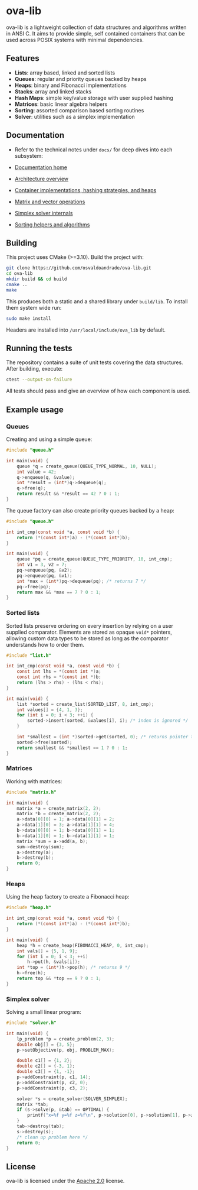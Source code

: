 # ova-lib

ova-lib is a lightweight collection of data structures and algorithms written in ANSI C. It aims to provide simple, self contained containers that can be used across POSIX systems with minimal dependencies.

## Features

- **Lists**: array based, linked and sorted lists
- **Queues**: regular and priority queues backed by heaps
- **Heaps**: binary and Fibonacci implementations
- **Stacks**: array and linked stacks
- **Hash Maps**: simple key/value storage with user supplied hashing
- **Matrices**: basic linear algebra helpers
- **Sorting**: assorted comparison based sorting routines
- **Solver**: utilities such as a simplex implementation

## Documentation

- Refer to the technical notes under `docs/` for deep dives into each subsystem:

- [Documentation home](docs/README.md)
- [Architecture overview](docs/architecture.md)
- [Container implementations, hashing strategies, and heaps](docs/containers.md)
- [Matrix and vector operations](docs/matrix.md)
- [Simplex solver internals](docs/solver-simplex.md)
- [Sorting helpers and algorithms](docs/sorting.md)

## Building

This project uses CMake (>=3.10). Build the project with:

```bash
git clone https://github.com/osvaldoandrade/ova-lib.git
cd ova-lib
mkdir build && cd build
cmake ..
make
```

This produces both a static and a shared library under `build/lib`. To install them system wide run:

```bash
sudo make install
```

Headers are installed into `/usr/local/include/ova_lib` by default.

## Running the tests

The repository contains a suite of unit tests covering the data structures. After building, execute:

```bash
ctest --output-on-failure
```

All tests should pass and give an overview of how each component is used.

## Example usage

### Queues

Creating and using a simple queue:

```c
#include "queue.h"

int main(void) {
    queue *q = create_queue(QUEUE_TYPE_NORMAL, 10, NULL);
    int value = 42;
    q->enqueue(q, &value);
    int *result = (int*)q->dequeue(q);
    q->free(q);
    return result && *result == 42 ? 0 : 1;
}
```

The queue factory can also create priority queues backed by a heap:

```c
#include "queue.h"

int int_cmp(const void *a, const void *b) {
    return (*(const int*)a) - (*(const int*)b);
}

int main(void) {
    queue *pq = create_queue(QUEUE_TYPE_PRIORITY, 10, int_cmp);
    int v1 = 3, v2 = 7;
    pq->enqueue(pq, &v2);
    pq->enqueue(pq, &v1);
    int *max = (int*)pq->dequeue(pq); /* returns 7 */
    pq->free(pq);
    return max && *max == 7 ? 0 : 1;
}
```

### Sorted lists

Sorted lists preserve ordering on every insertion by relying on a user supplied comparator. Elements are stored as opaque
`void*` pointers, allowing custom data types to be stored as long as the comparator understands how to order them.

```c
#include "list.h"

int int_cmp(const void *a, const void *b) {
    const int lhs = *(const int *)a;
    const int rhs = *(const int *)b;
    return (lhs > rhs) - (lhs < rhs);
}

int main(void) {
    list *sorted = create_list(SORTED_LIST, 8, int_cmp);
    int values[] = {4, 1, 3};
    for (int i = 0; i < 3; ++i) {
        sorted->insert(sorted, &values[i], i); /* index is ignored */
    }

    int *smallest = (int *)sorted->get(sorted, 0); /* returns pointer to value 1 */
    sorted->free(sorted);
    return smallest && *smallest == 1 ? 0 : 1;
}
```

### Matrices

Working with matrices:

```c
#include "matrix.h"

int main(void) {
    matrix *a = create_matrix(2, 2);
    matrix *b = create_matrix(2, 2);
    a->data[0][0] = 1; a->data[0][1] = 2;
    a->data[1][0] = 3; a->data[1][1] = 4;
    b->data[0][0] = 1; b->data[0][1] = 1;
    b->data[1][0] = 1; b->data[1][1] = 1;
    matrix *sum = a->add(a, b);
    sum->destroy(sum);
    a->destroy(a);
    b->destroy(b);
    return 0;
}
```

### Heaps

Using the heap factory to create a Fibonacci heap:

```c
#include "heap.h"

int int_cmp(const void *a, const void *b) {
    return (*(const int*)a) - (*(const int*)b);
}

int main(void) {
    heap *h = create_heap(FIBONACCI_HEAP, 0, int_cmp);
    int vals[] = {5, 1, 9};
    for (int i = 0; i < 3; ++i)
        h->put(h, &vals[i]);
    int *top = (int*)h->pop(h); /* returns 9 */
    h->free(h);
    return top && *top == 9 ? 0 : 1;
}
```

### Simplex solver

Solving a small linear program:

```c
#include "solver.h"

int main(void) {
    lp_problem *p = create_problem(2, 3);
    double obj[] = {3, 5};
    p->setObjective(p, obj, PROBLEM_MAX);

    double c1[] = {1, 2};
    double c2[] = {-3, 1};
    double c3[] = {1, -1};
    p->addConstraint(p, c1, 14);
    p->addConstraint(p, c2, 0);
    p->addConstraint(p, c3, 2);

    solver *s = create_solver(SOLVER_SIMPLEX);
    matrix *tab;
    if (s->solve(p, &tab) == OPTIMAL) {
        printf("x=%f y=%f z=%f\n", p->solution[0], p->solution[1], p->z_value);
    }
    tab->destroy(tab);
    s->destroy(s);
    /* clean up problem here */
    return 0;
}
```

## License

ova-lib is licensed under the [Apache 2.0](LICENSE) license.
